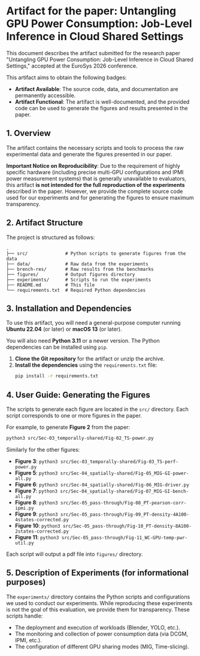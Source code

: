 # Artifact for the paper: Untangling GPU Power Consumption: Job-Level Inference in Cloud Shared Settings

This document describes the artifact submitted for the research paper "Untangling GPU Power Consumption: Job-Level Inference in Cloud Shared Settings," accepted at the EuroSys 2026 conference.

This artifact aims to obtain the following badges:

  * **Artifact Available**: The source code, data, and documentation are permanently accessible.
  * **Artifact Functional**: The artifact is well-documented, and the provided code can be used to generate the figures and results presented in the paper.

## 1\. Overview

The artifact contains the necessary scripts and tools to process the raw experimental data and generate the figures presented in our paper.

**Important Notice on Reproducibility**: Due to the requirement of highly specific hardware (including precise multi-GPU configurations and IPMI power measurement systems) that is generally unavailable to evaluators, this artifact **is not intended for the full reproduction of the experiments** described in the paper. However, we provide the complete source code used for our experiments and for generating the figures to ensure maximum transparency.

## 2\. Artifact Structure

The project is structured as follows:

```
.
├── src/              # Python scripts to generate figures from the data
├── data/             # Raw data from the experiments
├── brench-res/       # Raw results from the benchmarks
├── figures/          # Output figures directory
├── experiments/      # Scripts to run the experiments
├── README.md         # This file
└── requirements.txt  # Required Python dependencies
```

## 3\. Installation and Dependencies

To use this artifact, you will need a general-purpose computer running **Ubuntu 22.04** (or later) or **macOS 13** (or later).

You will also need **Python 3.11** or a newer version. The Python dependencies can be installed using `pip`.

1.  **Clone the Git repository** for the artifact or unzip the archive.
2.  **Install the dependencies** using the `requirements.txt` file:
    ```bash
    pip install -r requirements.txt
    ```

## 4\. User Guide: Generating the Figures

The scripts to generate each figure are located in the `src/` directory. Each script corresponds to one or more figures in the paper.

For example, to generate **Figure 2** from the paper:

```bash
python3 src/Sec-03_temporally-shared/Fig-02_TS-power.py
```

Similarly for the other figures:

  * **Figure 3**: `python3 src/Sec-03_temporally-shared/Fig-03_TS-perf-power.py`
  * **Figure 5**: `python3 src/Sec-04_spatially-shared/Fig-05_MIG-GI-power-all.py`
  * **Figure 6**: `python3 src/Sec-04_spatially-shared/Fig-06_MIG-driver.py`
  * **Figure 7**: `python3 src/Sec-04_spatially-shared/Fig-07_MIG-GI-bench-all.py`
  * **Figure 8**: `python3 src/Sec-05_pass-through/Fig-08_PT-pearson-corr-ipmi.py`
  * **Figure 9**: `python3 src/Sec-05_pass-through/Fig-09_PT-density-4A100-4states-corrected.py`
  * **Figure 10**: `python3 src/Sec-05_pass-through/Fig-10_PT-density-8A100-2states-corrected.py`
  * **Figure 11**: `python3 src/Sec-05_pass-through/Fig-11_WC-GPU-temp-pwr-util.py`

Each script will output a pdf file into `figures/` directory.

## 5\. Description of Experiments (for informational purposes)

The `experiments/` directory contains the Python scripts and configurations we used to conduct our experiments. While reproducing these experiments is not the goal of this evaluation, we provide them for transparency. These scripts handle:

  * The deployment and execution of workloads (Blender, YOLO, etc.).
  * The monitoring and collection of power consumption data (via DCGM, IPMI, etc.).
  * The configuration of different GPU sharing modes (MIG, Time-slicing).
